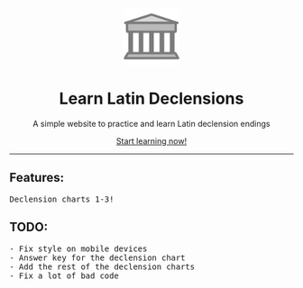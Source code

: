 <div align="center">
  <!-- Logo and Title -->
  <img src="https://raw.githubusercontent.com/cqb13/Learn-Latin-Declensions/master/public/Logo.png" alt="logo" width="20%"/>
  <h1>Learn Latin Declensions</a></h1>
  <p>A simple website to practice and learn Latin declension endings</p>

  [Start learning now!](https://cqb13.github.io/Learn-Latin-Declensions/)
</div>

<hr />

<h2>Features:</h2>
<pre>
Declension charts 1-3!
</pre>
<h2>TODO:</h2>
<pre>
- Fix style on mobile devices
- Answer key for the declension chart
- Add the rest of the declension charts
- Fix a lot of bad code
</pre>
